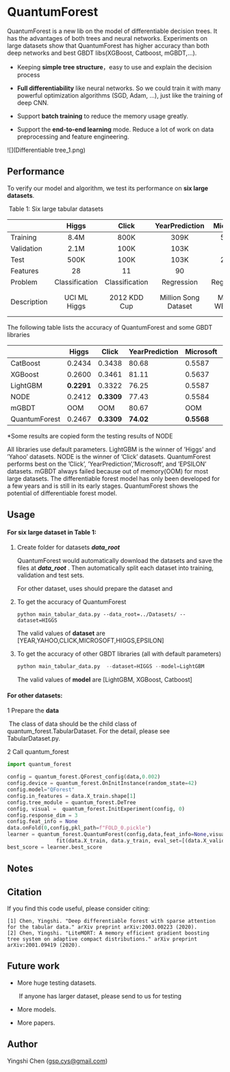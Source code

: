 # QuantumForest

QuantumForest is a new lib on the model of differentiable decision trees. It has the advantages of both trees and neural networks. Experiments on large datasets show that QuantumForest has higher accuracy than both deep networks and best GBDT libs(XGBoost, Catboost, mGBDT,...). 

- Keeping **simple tree structure**，easy to use and explain the decision process 

- **Full differentiability** like neural networks. So we could train it with many powerful optimization algorithms (SGD, Adam, …), just like the training of deep CNN.

- Support **batch training** to reduce the memory usage greatly.

- Support the **end-to-end learning** mode. 
Reduce a lot of work on data preprocessing and feature engineering. 
  

![](Differentiable tree_1.png)

  

## Performance

To verify our model and algorithm, we test its performance on **six large datasets**. 

​													Table 1: Six large tabular datasets

|             |     Higgs      |     Click      |    YearPrediction    |  Microsoft   |        Yahoo        | EPSILON               |
| ----------- | :------------: | :------------: | :------------------: | :----------: | :-----------------: | :-------------------- |
| Training    |      8.4M      |      800K      |         309K         |     580K     |        473K         | 320K                  |
| Validation  |      2.1M      |      100K      |         103K         |     143      |         71K         | 80K                   |
| Test        |      500K      |      100K      |         103K         |     241K     |        165K         | 100K                  |
| Features    |       28       |       11       |          90          |     136      |         699         | 2000                  |
| Problem     | Classification | Classification |      Regression      |  Regression  |     Regression      | Classification        |
| Description |  UCI ML Higgs  |  2012 KDD Cup  | Million Song Dataset | MSLR-WEB 10k | Yahoo LETOR dataset | PASCAL Challenge 2008 |



The following table lists the accuracy of QuantumForest and some GBDT libraries

|               | Higgs      | Click      | YearPrediction | Microsoft  | Yahoo      | EPSILON    |
| ------------- | ---------- | ---------- | -------------- | ---------- | ---------- | ---------- |
| CatBoost      | 0.2434     | 0.3438     | 80.68          | 0.5587     | 0.5781     | 0.1119     |
| XGBoost       | 0.2600     | 0.3461     | 81.11          | 0.5637     | 0.5756     | 0.1144     |
| LightGBM      | **0.2291** | 0.3322     | 76.25          | 0.5587     | **0.5576** | 0.1160     |
| NODE          | 0.2412     | **0.3309** | 77.43          | 0.5584     | 0.5666     | **0.1043** |
| mGBDT         | OOM        | OOM        | 80.67          | OOM        | OOM        | OOM        |
| QuantumForest | 0.2467     | **0.3309** | **74.02**      | **0.5568** | 0.5656     | 0.1048     |

*Some results are copied form the testing results of NODE 

 All libraries use default parameters. LightGBM is the winner of ’Higgs’ and ’Yahoo’ datasets. NODE is the winner of ’Click’ datasets. QuantumForest performs best on the ’Click’, ’YearPrediction’,’Microsoft’, and ’EPSILON’ datasets. mGBDT always failed because out of memory(OOM) for most large datasets.  The differentiable forest model has only been developed for a few years and is still in its early stages. QuantumForest shows the potential of differentiable forest model. 



## Usage

#### For six large dataset in Table 1:

1. Create folder for datasets ***data_root***

   QuantumForest would automatically download the datasets and save the files at ***data_root*** . Then automatically split each dataset into training, validation and test sets.

   For other dataset, uses should prepare the dataset and 

2. To get the accuracy of QuantumForest 

   ```
   python main_tabular_data.py --data_root=../Datasets/ --dataset=HIGGS
   ```

   The valid values of **dataset** are [YEAR,YAHOO,CLICK,MICROSOFT,HIGGS,EPSILON]

3. To get the accuracy of other GBDT libraries (all with default parameters)

   ```python
   python main_tabular_data.py  --dataset=HIGGS --model=LightGBM
   ```

   The valid values of **model** are [LightGBM, XGBoost, Catboost]

#### For other datasets:

1 Prepare the **data**

​	The class of data should be the child class of quantum_forest.TabularDataset. For the detail, please 			see TabularDataset.py.

2 Call quantum_forest

```python
import quantum_forest

config = quantum_forest.QForest_config(data,0.002)     
config.device = quantum_forest.OnInitInstance(random_state=42)
config.model="QForest"      
config.in_features = data.X_train.shape[1]
config.tree_module = quantum_forest.DeTree 
config, visual =  quantum_forest.InitExperiment(config, 0)
config.response_dim = 3
config.feat_info = None
data.onFold(0,config,pkl_path=f"FOLD_0.pickle")
learner = quantum_forest.QuantumForest(config,data,feat_info=None,visual=visual).   \
                fit(data.X_train, data.y_train, eval_set=[(data.X_valid,data.y_valid)])
best_score = learner.best_score
```



## Notes



## Citation

If you find this code useful, please consider citing:

```
[1] Chen, Yingshi. "Deep differentiable forest with sparse attention for the tabular data." arXiv preprint arXiv:2003.00223 (2020).
[2] Chen, Yingshi. "LiteMORT: A memory efficient gradient boosting tree system on adaptive compact distributions." arXiv preprint arXiv:2001.09419 (2020).
```

## Future work

- More huge testing datasets.

  ​	If anyone has larger dataset, please send  to us for testing

- More models.	

- More papers.


## Author

Yingshi Chen (gsp.cys@gmail.com)

